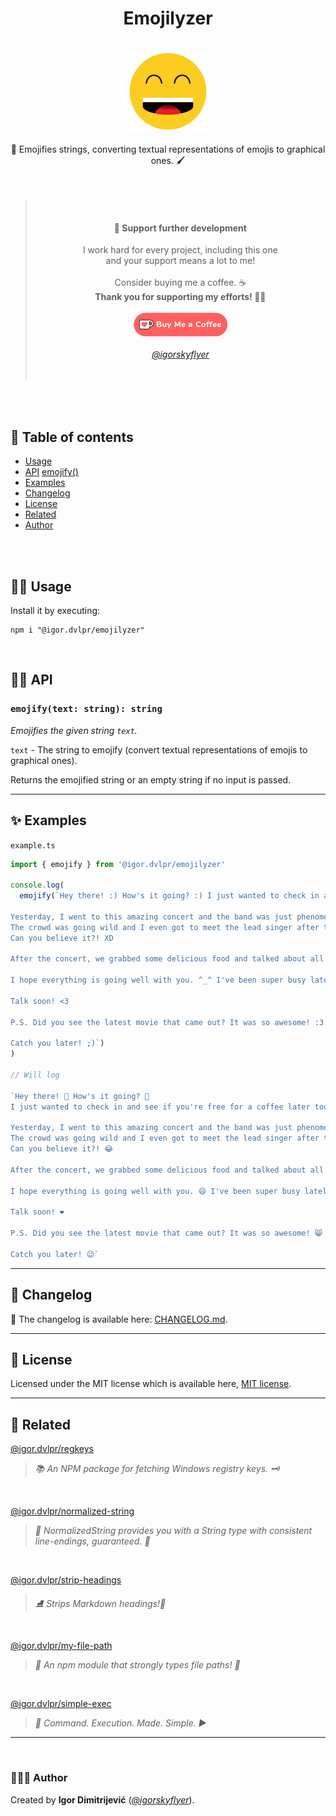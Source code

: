 <h1 align="center">Emojilyzer</h1>

<br>

<div align="center">
	<img src="https://raw.githubusercontent.com/igorskyflyer/npm-emojilyzer/main/assets/icon.png" width="128" height="128" alt="Emojilyzer logo">
</div>

<br>

<div align="center">
	💬 Emojifies strings, converting textual representations of emojis to graphical ones. 🖌️
</div>

<br>
<br>

<div align="center">
	<blockquote>
		<br>
		<h4>💖 Support further development</h4>
		<span>I work hard for every project, including this one
		<br>
		and your support means a lot to me!
		<br>
		<br>
		Consider buying me a coffee. ☕
		<br>
		<strong>Thank you for supporting my efforts! 🙏😊</strong></span>
		<br>
		<br>
		<a href="https://ko-fi.com/igorskyflyer" target="_blank"><img src="https://raw.githubusercontent.com/igorskyflyer/igorskyflyer/main/assets/ko-fi.png" alt="Donate to igorskyflyer" width="150"></a>
		<br>
		<br>
		<a href="https://github.com/igorskyflyer"><em>@igorskyflyer</em></a>
		<br>
		<br>
		<br>
	</blockquote>
</div>

<br>
<br>

## 📃 Table of contents

- [Usage](#-usage)
- [API](#-api)
      [emojify()](#emojifytext-string-string)
- [Examples](#-examples)
- [Changelog](#-changelog)
- [License](#-license)
- [Related](#-related)
- [Author](#-author)

<br>
<br>

## 🕵🏼 Usage

Install it by executing:

```shell
npm i "@igor.dvlpr/emojilyzer"
```

<br>

## 🤹🏼 API

### `emojify(text: string): string`

*Emojifies the given string `text`.*  

`text` - The string to emojify (convert textual representations of emojis to graphical ones).  

Returns the emojified string or an empty string if no input is passed.

---

## ✨ Examples

`example.ts`
```ts
import { emojify } from '@igor.dvlpr/emojilyzer'

console.log(
  emojify(`Hey there! :) How's it going? :) I just wanted to check in and see if you're free for a coffee later today. I've got some exciting news to share!

Yesterday, I went to this amazing concert and the band was just phenomenal!
The crowd was going wild and I even got to meet the lead singer after the show!
Can you believe it?! XD

After the concert, we grabbed some delicious food and talked about all sorts of things. It was such a great night. :) Anyway, let me know if you're up for coffee! ;)

I hope everything is going well with you. ^_^ I've been super busy lately, but it's all good!

Talk soon! <3

P.S. Did you see the latest movie that came out? It was so awesome! :3 I was on the edge of my seat the whole time.

Catch you later! ;)`)
)

// Will log

`Hey there! 🙂 How's it going? 🙂
I just wanted to check in and see if you're free for a coffee later today. I've got some exciting news to share!

Yesterday, I went to this amazing concert and the band was just phenomenal!
The crowd was going wild and I even got to meet the lead singer after the show!
Can you believe it?! 😂

After the concert, we grabbed some delicious food and talked about all sorts of things. It was such a great night. 🙂 Anyway, let me know if you're up for coffee! 😉

I hope everything is going well with you. 😄 I've been super busy lately, but it's all good!

Talk soon! ❤️

P.S. Did you see the latest movie that came out? It was so awesome! 😸 I was on the edge of my seat the whole time.

Catch you later! 😉`
```

---

## 📝 Changelog

📑 The changelog is available here: [CHANGELOG.md](https://github.com/igorskyflyer/npm-emojilyzer/blob/main/CHANGELOG.md).

---

## 🪪 License

Licensed under the MIT license which is available here, [MIT license](https://github.com/igorskyflyer/npm-emojilyzer/blob/main/LICENSE).

---

## 🧬 Related

[@igor.dvlpr/regkeys](https://www.npmjs.com/package/@igor.dvlpr/regkeys)

> _📚 An NPM package for fetching Windows registry keys. 🗝_

<br>

[@igor.dvlpr/normalized-string](https://www.npmjs.com/package/@igor.dvlpr/normalized-string)

> _💊 NormalizedString provides you with a String type with consistent line-endings, guaranteed. 📮_

<br>

[@igor.dvlpr/strip-headings](https://www.npmjs.com/package/@igor.dvlpr/strip-headings)

> _⛸ Strips Markdown headings!🏹_

<br>

[@igor.dvlpr/my-file-path](https://www.npmjs.com/package/@igor.dvlpr/my-file-path)

> _🌟 An npm module that strongly types file paths! 🥊_

<br>

[@igor.dvlpr/simple-exec](https://www.npmjs.com/package/@igor.dvlpr/simple-exec)

> _🕺 Command. Execution. Made. Simple. ▶_

---

<br>

### 👨🏻‍💻 Author
Created by **Igor Dimitrijević** ([*@igorskyflyer*](https://github.com/igorskyflyer/)).
